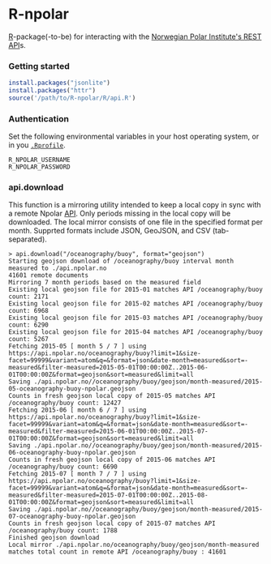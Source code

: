 # R-npolar
[R](http://www.r-project.org/)-package(-to-be) for interacting with the [Norwegian Polar Institute's REST API](https://api.npolar.no)s.

### Getting started

```R
install.packages("jsonlite")
install.packages("httr")
source('/path/to/R-npolar/R/api.R') 
```

### Authentication
Set the following environmental variables in your host operating system, or in you [`.Rprofile`](). 

```
R_NPOLAR_USERNAME
R_NPOLAR_PASSWORD
```

### api.download
This function is a mirroring utility intended to keep a local copy in sync with a remote Npolar [API](https://api.npolar.no).
Only periods missing in the local copy will be downloaded. The local mirror consists of one file in the specified format per month. 
Supprted formats include JSON, GeoJSON, and CSV (tab-separated).

```http
> api.download("/oceanography/buoy", format="geojson")
Starting geojson download of /oceanography/buoy interval month measured to ./api.npolar.no
41601 remote documents
Mirroring 7 month periods based on the measured field
Existing local geojson file for 2015-01 matches API /oceanography/buoy count: 2171
Existing local geojson file for 2015-02 matches API /oceanography/buoy count: 6968
Existing local geojson file for 2015-03 matches API /oceanography/buoy count: 6290
Existing local geojson file for 2015-04 matches API /oceanography/buoy count: 5267
Fetching 2015-05 [ month 5 / 7 ] using https://api.npolar.no/oceanography/buoy?limit=1&size-facet=99999&variant=atom&q=&format=json&date-month=measured&sort=-measured&filter-measured=2015-05-01T00:00:00Z..2015-06-01T00:00:00Z&format=geojson&sort=measured&limit=all
Saving ./api.npolar.no//oceanography/buoy/geojson/month-measured/2015-05-oceanography-buoy-npolar.geojson
Counts in fresh geojson local copy of 2015-05 matches API /oceanography/buoy count: 12427
Fetching 2015-06 [ month 6 / 7 ] using https://api.npolar.no/oceanography/buoy?limit=1&size-facet=99999&variant=atom&q=&format=json&date-month=measured&sort=-measured&filter-measured=2015-06-01T00:00:00Z..2015-07-01T00:00:00Z&format=geojson&sort=measured&limit=all
Saving ./api.npolar.no//oceanography/buoy/geojson/month-measured/2015-06-oceanography-buoy-npolar.geojson
Counts in fresh geojson local copy of 2015-06 matches API /oceanography/buoy count: 6690
Fetching 2015-07 [ month 7 / 7 ] using https://api.npolar.no/oceanography/buoy?limit=1&size-facet=99999&variant=atom&q=&format=json&date-month=measured&sort=-measured&filter-measured=2015-07-01T00:00:00Z..2015-08-01T00:00:00Z&format=geojson&sort=measured&limit=all
Saving ./api.npolar.no//oceanography/buoy/geojson/month-measured/2015-07-oceanography-buoy-npolar.geojson
Counts in fresh geojson local copy of 2015-07 matches API /oceanography/buoy count: 1788
Finished geojson download
Local mirror ./api.npolar.no/oceanography/buoy/geojson/month-measured matches total count in remote API /oceanography/buoy : 41601
```